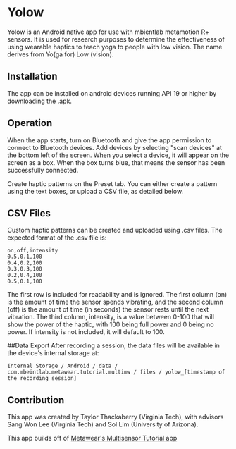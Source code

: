 # Yolow

Yolow is an Android native app for use with mbientlab metamotion R+ sensors. It is used for research purposes to determine the effectiveness of using wearable haptics to teach yoga to people with low vision. 
The name derives from Yo(ga for) Low (vision). 

## Installation 
The app can be installed on android devices running API 19 or higher by downloading the .apk.

## Operation
When the app starts, turn on Bluetooth and give the app permission to connect to Bluetooth devices.
Add devices by selecting "scan devices" at the bottom left of the screen. When you select a device, it will appear on the screen as a box. When the box turns blue, that means the sensor has been successfully connected.

Create haptic patterns on the Preset tab. You can either create a pattern using the text boxes, or upload a CSV file, as detailed below.

## CSV Files
Custom haptic patterns can be created and uploaded using .csv files. The expected format of the .csv file is:

```
on,off,intensity
0.5,0.1,100
0.4,0.2,100
0.3,0.3,100
0.2,0.4,100
0.5,0.1,100
```
The first row is included for readability and is ignored. The first column (on) is the amount of time the sensor spends vibrating, and the second column (off) is the amount of time (in seconds) the sensor rests until the next vibration.
The third column, intensity, is a value between 0-100 that will show the power of the haptic, with 100 being full power and 0 being no power. If intensity is not included, it will default to 100.

##Data Export
After recording a session, the data files will be available in the device's internal storage at:
```
Internal Storage / Android / data / com.mbeintlab.metawear.tutorial.multimw / files / yolow_[timestamp of the recording session]
```

## Contribution 
This app was created by Taylor Thackaberry (Virginia Tech), with advisors Sang Won Lee (Virginia Tech) and Sol Lim (University of Arizona). 

This app builds off of [Metawear's Multisensor Tutorial app](https://github.com/mbientlab/MetaWear-Tutorial-Android/tree/master/multimw)

